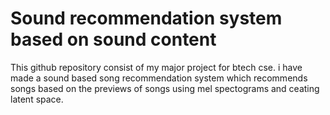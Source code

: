 # Sound recommendation system based on sound content
 This github repository consist of my major project for btech cse. i have made a sound based song recommendation system which recommends songs based on the previews of songs using mel spectograms and ceating latent space.
